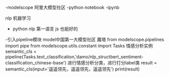 -modelscope
阿里大模型社区
-python notebook
-ipynb

nlp 机器学习
- python
nlp 第一语言
js 也挺好的

-引入pipeline模块
model中国第一大模型社区
魔塔
from modelscope.pipelines import pipe
from modelscope.utils.constant import Tasks
情感分析实例
semantic_cls = pipeline(Tasks.text_classification,'damo/nlp_structbert_sentiment-classification_chinese-base')
进行情感分析分类，进行打分label类
result = semantic_cls(input='遥遥领先，遥遥领先，遥遥领先')
print(result)